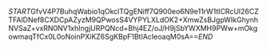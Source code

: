 $START$GfvV4P7BuhqWabio1qOkclTQgENiff7Q900eo6N9e11rW1tICRcUl26CZTFAlDNef8CXDCpAZyzM9QPwosS4VYPYLXLdOK2+XmwZsBJgpWIkGhynhNVSaZ+vxRN0NV1xhIngjURPQNcd+Bhj4EZ/oJ/H9jSbYWXMH9PWw+mOkgowmaqTfCx0L0oNoinPXiKZ6SgKBpF1BtIAcIeoaqM0sA==$END$